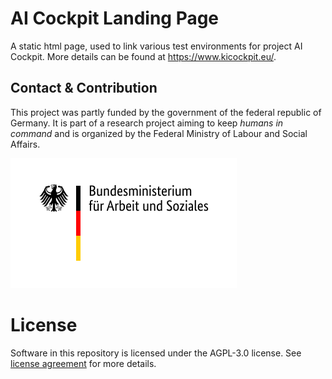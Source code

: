 # AI Cockpit Landing Page
A static html page, used to link various test environments for project AI Cockpit. More details can be found at <https://www.kicockpit.eu/>.

## Contact & Contribution
This project was partly funded by the government of the federal republic of Germany. It is part of a research project aiming to keep _humans in command_ and is organized by the Federal Ministry of Labour and Social Affairs.

![BMAS](doc/BMAS_Logo.svg)

# License

Software in this repository is licensed under the AGPL-3.0 license. See [license agreement](LICENSE) for more details.